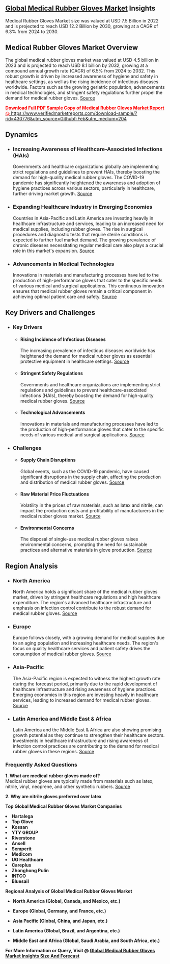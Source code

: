 <h2><a href="https://www.verifiedmarketreports.com/download-sample/?rid=430776&amp;utm_source=Githubf&amp;utm_medium=204" target="_blank">Global Medical Rubber Gloves Market</a> Insights</h2><p>Medical Rubber Gloves Market size was valued at USD 7.5 Billion in 2022 and is projected to reach USD 12.2 Billion by 2030, growing at a CAGR of 6.3% from 2024 to 2030.</p><p> <h2>Medical Rubber Gloves Market Overview</h2> <p>The global medical rubber gloves market was valued at USD 4.5 billion in 2023 and is projected to reach USD 8.1 billion by 2032, growing at a compound annual growth rate (CAGR) of 6.5% from 2024 to 2032. This robust growth is driven by increased awareness of hygiene and safety in healthcare settings, as well as the rising incidence of infectious diseases worldwide. Factors such as the growing geriatric population, advancements in medical technologies, and stringent safety regulations further propel the demand for medical rubber gloves. <a href="https://dataintelo.com/report/medical-rubber-gloves-market">Source</a></p> <p><a href="https://dataintelo.com/report/medical-rubber-gloves-market"><p><span class=""><span style="color: #ff0000;"><strong>Download Full PDF Sample Copy of Medical Rubber Gloves Market Report</strong> @ </span><a href="https://www.verifiedmarketreports.com/download-sample/?rid=430776&amp;utm_source=Githubf-Feb&amp;utm_medium=204" target="_blank">https://www.verifiedmarketreports.com/download-sample/?rid=430776&amp;utm_source=Githubf-Feb&amp;utm_medium=204</a></span></p></a></p> <h2>Dynamics</h2> <ul> <li><h3>Increasing Awareness of Healthcare-Associated Infections (HAIs)</h3> <p>Governments and healthcare organizations globally are implementing strict regulations and guidelines to prevent HAIs, thereby boosting the demand for high-quality medical rubber gloves. The COVID-19 pandemic has significantly heightened the awareness and adoption of hygiene practices across various sectors, particularly in healthcare, further driving market growth. <a href="https://dataintelo.com/report/medical-rubber-gloves-market">Source</a></p> </li> <li><h3>Expanding Healthcare Industry in Emerging Economies</h3> <p>Countries in Asia-Pacific and Latin America are investing heavily in healthcare infrastructure and services, leading to an increased need for medical supplies, including rubber gloves. The rise in surgical procedures and diagnostic tests that require sterile conditions is expected to further fuel market demand. The growing prevalence of chronic diseases necessitating regular medical care also plays a crucial role in this market's expansion. <a href="https://dataintelo.com/report/medical-rubber-gloves-market">Source</a></p> </li> <li><h3>Advancements in Medical Technologies</h3> <p>Innovations in materials and manufacturing processes have led to the production of high-performance gloves that cater to the specific needs of various medical and surgical applications. This continuous innovation ensures that medical rubber gloves remain a critical component in achieving optimal patient care and safety. <a href="https://dataintelo.com/report/medical-rubber-gloves-market">Source</a></p> </li> </ul> <h2>Key Drivers and Challenges</h2> <ul> <li><h3>Key Drivers</h3> <ul> <li><h4>Rising Incidence of Infectious Diseases</h4> <p>The increasing prevalence of infectious diseases worldwide has heightened the demand for medical rubber gloves as essential protective equipment in healthcare settings. <a href="https://dataintelo.com/report/medical-rubber-gloves-market">Source</a></p> </li> <li><h4>Stringent Safety Regulations</h4> <p>Governments and healthcare organizations are implementing strict regulations and guidelines to prevent healthcare-associated infections (HAIs), thereby boosting the demand for high-quality medical rubber gloves. <a href="https://dataintelo.com/report/medical-rubber-gloves-market">Source</a></p> </li> <li><h4>Technological Advancements</h4> <p>Innovations in materials and manufacturing processes have led to the production of high-performance gloves that cater to the specific needs of various medical and surgical applications. <a href="https://dataintelo.com/report/medical-rubber-gloves-market">Source</a></p> </li> </ul> </li> <li><h3>Challenges</h3> <ul> <li><h4>Supply Chain Disruptions</h4> <p>Global events, such as the COVID-19 pandemic, have caused significant disruptions in the supply chain, affecting the production and distribution of medical rubber gloves. <a href="https://dataintelo.com/report/medical-rubber-gloves-market">Source</a></p> </li> <li><h4>Raw Material Price Fluctuations</h4> <p>Volatility in the prices of raw materials, such as latex and nitrile, can impact the production costs and profitability of manufacturers in the medical rubber gloves market. <a href="https://dataintelo.com/report/medical-rubber-gloves-market">Source</a></p> </li> <li><h4>Environmental Concerns</h4> <p>The disposal of single-use medical rubber gloves raises environmental concerns, prompting the need for sustainable practices and alternative materials in glove production. <a href="https://dataintelo.com/report/medical-rubber-gloves-market">Source</a></p> </li> </ul> </li> </ul> <h2>Region Analysis</h2> <ul> <li><h3>North America</h3> <p>North America holds a significant share of the medical rubber gloves market, driven by stringent healthcare regulations and high healthcare expenditure. The region's advanced healthcare infrastructure and emphasis on infection control contribute to the robust demand for medical rubber gloves. <a href="https://dataintelo.com/report/medical-rubber-gloves-market">Source</a></p> </li> <li><h3>Europe</h3> <p>Europe follows closely, with a growing demand for medical supplies due to an aging population and increasing healthcare needs. The region's focus on quality healthcare services and patient safety drives the consumption of medical rubber gloves. <a href="https://dataintelo.com/report/medical-rubber-gloves-market">Source</a></p> </li> <li><h3>Asia-Pacific</h3> <p>The Asia-Pacific region is expected to witness the highest growth rate during the forecast period, primarily due to the rapid development of healthcare infrastructure and rising awareness of hygiene practices. Emerging economies in this region are investing heavily in healthcare services, leading to increased demand for medical rubber gloves. <a href="https://dataintelo.com/report/medical-rubber-gloves-market">Source</a></p> </li> <li><h3>Latin America and Middle East & Africa</h3> <p>Latin America and the Middle East & Africa are also showing promising growth potential as they continue to strengthen their healthcare sectors. Investments in healthcare infrastructure and rising awareness of infection control practices are contributing to the demand for medical rubber gloves in these regions. <a href="https://dataintelo.com/report/medical-rubber-gloves-market">Source</a></p> </li> </ul> <h3>Frequently Asked Questions</h3> <p><strong>1. What are medical rubber gloves made of?</strong><br>Medical rubber gloves are typically made from materials such as latex, nitrile, vinyl, neoprene, and other synthetic rubbers. <a href="https://dataintelo.com/report/medical-rubber-gloves-market">Source</a></p> <p><strong>2. Why are nitrile gloves preferred over latex</p><p><strong>Top Global Medical Rubber Gloves Market Companies</strong></p><div data-test-id=""><p><li>Hartalega</li><li> Top Glove</li><li> Kossan</li><li> YTY GROUP</li><li> Riverstone</li><li> Ansell</li><li> Semperit</li><li> Medicom</li><li> UG Healthcare</li><li> Careplus</li><li> Zhonghong Pulin</li><li> INTCO</li><li> Bluesail</li></p><div><strong>Regional Analysis of&nbsp;Global Medical Rubber Gloves Market</strong></div><ul><li dir="ltr"><p dir="ltr">North America&nbsp;(Global, Canada, and Mexico, etc.)</p></li><li dir="ltr"><p dir="ltr">Europe (Global, Germany, and France, etc.)</p></li><li dir="ltr"><p dir="ltr">Asia Pacific&nbsp;(Global, China, and Japan, etc.)</p></li><li dir="ltr"><p dir="ltr">Latin America&nbsp;(Global, Brazil, and Argentina, etc.)</p></li><li dir="ltr">Middle East and Africa&nbsp;(Global, Saudi Arabia, and South Africa, etc.)</li></ul><p><strong>For More Information or Query, Visit @&nbsp;</strong><strong><a href="https://www.verifiedmarketreports.com/product/medical-rubber-gloves-market/?utm_source=Githubf&amp;utm_medium=204" target="_blank">Global Medical Rubber Gloves Market Insights Size And Forecast</a></strong></p></div>

